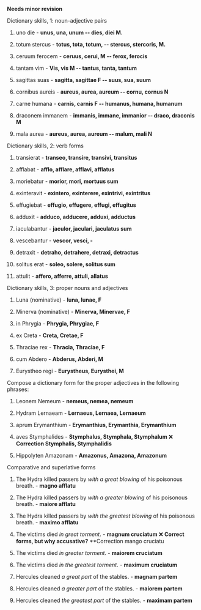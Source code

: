 **Needs minor revision**

Dictionary skills, 1: noun-adjective pairs

1. uno die - **unus, una, unum -- dies, diei M.**

2. totum stercus - **totus, tota, totum, -- stercus, stercoris, M.**

3. ceruum ferocem - **ceruus, cerui, M -- ferox, ferocis**

4. tantam vim - **Vis, vis M -- tantus, tanta, tantum**

5. sagittas suas - **sagitta, sagittae F -- suus, sua, suum**

6. cornibus aureis - **aureus, aurea, aureum -- cornu, cornus  N**

7. carne humana - **carnis, carnis F --  humanus, humana, humanum** 

8. draconem immanem - **immanis, immane, immanior -- draco, draconis M**

9. mala aurea - **aureus, aurea, aureum -- malum, mali  N**


Dictionary skills, 2: verb forms

1. transierat - **transeo, transire, transivi, transitus** 

3. afflabat - **afflo, afflare, afflavi, afflatus**
 
5. moriebatur - **morior, mori, mortuus sum**
 
7. exinteravit - **exintero, exinterere, exintrivi, exintritus**
 
9. effugiebat - **effugio, effugere, effugi, effugitus**

11. adduxit -  **adduco, adducere, adduxi, adductus**
 
12. iaculabantur - **jaculor, jaculari, jaculatus sum**
 
14. vescebantur - **vescor, vesci, -**
 
16. detraxit - **detraho, detrahere, detraxi, detractus**
 
18. solitus erat - **soleo, solere, solitus sum**

20. attulit - **affero, afferre, attuli, allatus**


Dictionary skills, 3: proper nouns and adjectives

1. Luna (nominative) - **luna, lunae, F**

2. Minerva (nominative) - **Minerva, Minervae, F**

3. in Phrygia - **Phrygia, Phrygiae, F**

4. ex Creta - **Creta, Cretae, F**

5. Thraciae rex - **Thracia, Thraciae, F**

6. cum Abdero - **Abderus, Abderi, M**

7. Eurystheo regi - **Eurystheus, Eurysthei, M** 

Compose a dictionary form for the proper adjectives in the following phrases:

1. Leonem Nemeum - **nemeus, nemea, nemeum**

2. Hydram Lernaeam - **Lernaeus, Lernaea, Lernaeum**

3. aprum Erymanthium - **Erymanthius, Erymanthia, Erymanthium**

4. aves Stymphalides - **Stymphalus, Stymphala, Stymphalum** ❌ **Correction Stymphalis, Stymphalidis**

5. Hippolyten Amazonam - **Amazonus, Amazona, Amazonum**


Comparative and superlative forms

1. The Hydra killed passers by *with a great blowing* of his poisonous breath. - **magno afflatu**

2. The Hydra killed passers by *with a greater blowing* of his poisonous breath. - 	**maiore afflatu**

3. The Hydra killed passers by *with the greatest blowing* of his poisonous breath. - **maximo afflatu**

4. The victims died *in great torment*. - **magnum cruciatum**  ❌ **Correct forms, but why accusative?** **Correction  mango cruciatu  
5. The victims died *in greater torment*. - **maiorem cruciatum**

6. The victims died *in the greatest torment*. - **maximum cruciatum**

7. Hercules cleaned *a great part* of the stables. - **magnam partem**

8. Hercules cleaned *a greater part* of the stables. - **maiorem partem**

9. Hercules cleaned *the greatest part* of the stables. - **maximam partem**
